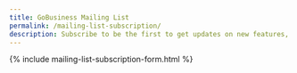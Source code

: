 ```yaml
---
title: GoBusiness Mailing List
permalink: /mailing-list-subscription/
description: Subscribe to be the first to get updates on new features, important news and announcements, and more.
---
```


{% include mailing-list-subscription-form.html %}

